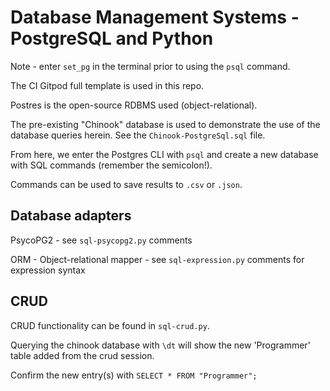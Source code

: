 # Database Management Systems - PostgreSQL and Python

Note - enter `set_pg` in the terminal prior to using the `psql` command.

The CI Gitpod full template is used in this repo.

Postres is the open-source RDBMS used (object-relational).

The pre-existing "Chinook" database is used to demonstrate the use of the
database queries herein. See the `Chinook-PostgreSql.sql` file.

From here, we enter the Postgres CLI with `psql` and create a new database with
SQL commands (remember the semicolon!).

Commands can be used to save results to `.csv` or `.json`.

## Database adapters

PsycoPG2 - see `sql-psycopg2.py` comments

ORM - Object-relational mapper - see `sql-expression.py` comments for expression
syntax

## CRUD

CRUD functionality can be found in `sql-crud.py`.

Querying the chinook database with `\dt` will show the new 'Programmer' table
added from the crud session.

Confirm the new entry(s) with `SELECT * FROM "Programmer";`